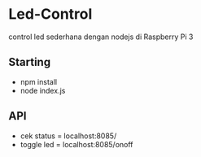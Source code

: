 # Led-Control
control led sederhana dengan nodejs di Raspberry Pi 3

## Starting
- npm install
- node index.js

## API
- cek status = localhost:8085/ 
- toggle led = localhost:8085/onoff 
